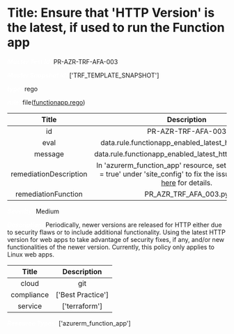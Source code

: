



# Title: Ensure that 'HTTP Version' is the latest, if used to run the Function app


***<font color="white">Master Test Id:</font>*** PR-AZR-TRF-AFA-003

***<font color="white">Master Snapshot Id:</font>*** ['TRF_TEMPLATE_SNAPSHOT']

***<font color="white">type:</font>*** rego

***<font color="white">rule:</font>*** file([functionapp.rego])  
  
  
  
  

|Title|Description|
| :---: | :---: |
|id|PR-AZR-TRF-AFA-003|
|eval|data.rule.functionapp_enabled_latest_http2_protocol|
|message|data.rule.functionapp_enabled_latest_http2_protocol_err|
|remediationDescription|In 'azurerm_function_app' resource, set 'http2_enabled = true' under 'site_config' to fix the issue. please visit <a href='https://registry.terraform.io/providers/hashicorp/azurerm/latest/docs/resources/function_app#http2_enabled' target='_blank'>here</a> for details.|
|remediationFunction|PR_AZR_TRF_AFA_003.py|


***<font color="white">Severity:</font>*** Medium

***<font color="white">Description:</font>*** Periodically, newer versions are released for HTTP either due to security flaws or to include additional functionality. Using the latest HTTP version for web apps to take advantage of security fixes, if any, and/or new functionalities of the newer version. Currently, this policy only applies to Linux web apps.  
  
  

|Title|Description|
| :---: | :---: |
|cloud|git|
|compliance|['Best Practice']|
|service|['terraform']|


***<font color="white">Resource Types:</font>*** ['azurerm_function_app']


[functionapp.rego]: https://github.com/prancer-io/prancer-compliance-test/tree/master/azure/terraform/functionapp.rego
